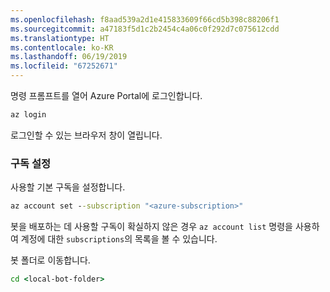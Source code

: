 ```yaml
---
ms.openlocfilehash: f8aad539a2d1e415833609f66cd5b398c88206f1
ms.sourcegitcommit: a47183f5d1c2b2454c4a06c0f292d7c075612cdd
ms.translationtype: HT
ms.contentlocale: ko-KR
ms.lasthandoff: 06/19/2019
ms.locfileid: "67252671"
---
```

명령 프롬프트를 열어 Azure Portal에 로그인합니다.

```cmd
az login
```

로그인할 수 있는 브라우저 창이 열립니다.

### <a name="set-the-subscription"></a>구독 설정

사용할 기본 구독을 설정합니다.

```cmd
az account set --subscription "<azure-subscription>"
```

봇을 배포하는 데 사용할 구독이 확실하지 않은 경우 `az account list` 명령을 사용하여 계정에 대한 `subscriptions`의 목록을 볼 수 있습니다.

봇 폴더로 이동합니다.

```cmd
cd <local-bot-folder>
```